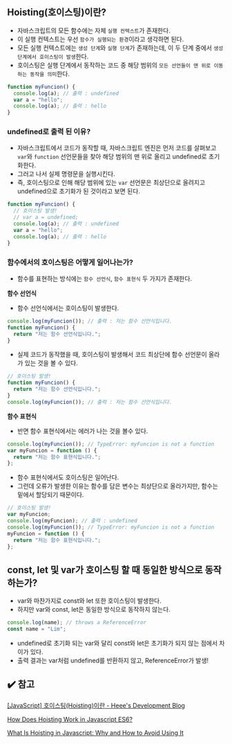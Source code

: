 ## Hoisting(호이스팅)이란?

- 자바스크립트의 모든 함수에는 자체 `실행 컨텍스트`가 존재한다.
- 이 실행 컨텍스트는 우선 `함수가 실행되는 환경`이라고 생각하면 된다.
- 모든 실행 컨텍스트에는 `생성 단계`와 `실행 단계`가 존재하는데, 이 두 단계 중에서 `생성 단계에서 호이스팅이 발생`한다.
- 호이스팅은 실행 단계에서 동작하는 코드 중 해당 범위의 `모든 선언들이 맨 위로 이동하는 동작을 의미`한다.

```jsx
function myFuncion() {
  console.log(a); // 출력 : undefined
  var a = "hello";
  console.log(a); // 출력 : hello
}
```

### undefined로 출력 된 이유?

- 자바스크립트에서 코드가 동작할 때, 자바스크립트 엔진은 먼저 코드를 살펴보고 `var`와 `function` 선언문들을 찾아 해당 범위의 맨 위로 올리고 undefined로 초기화한다.
- 그러고 나서 실제 명령문을 실행시킨다.
- 즉, 호이스팅으로 인해 해당 범위에 있는 `var` 선언문은 최상단으로 올려지고 undefined으로 초기화가 된 것이라고 보면 된다.

```jsx
function myFuncion() {
  // 호이스팅 발생!
  // var a = undefined;
  console.log(a); // 출력 : undefined
  var a = "hello";
  console.log(a); // 출력 : hello
}
```

### 함수에서의 호이스팅은 어떻게 일어나는가?

- 함수를 표현하는 방식에는 `함수 선언식`, `함수 표현식` 두 가지가 존재한다.

**함수 선언식**

- 함수 선언식에서는 호이스팅이 발생한다.

```jsx
console.log(myFuncion()); // 출력 : 저는 함수 선언식입니다.
function myFuncion() {
  return "저는 함수 선언식입니다.";
}
```

- 실제 코드가 동작했을 때, 호이스팅이 발생해서 코드 최상단에 함수 선언문이 올라가 있는 것을 볼 수 있다.

```jsx
// 호이스팅 발생!
function myFuncion() {
  return "저는 함수 선언식입니다.";
}
console.log(myFuncion()); // 출력 : 저는 함수 선언식입니다.
```

**함수 표현식**

- 반면 함수 표현식에서는 에러가 나는 것을 볼수 있다.

```jsx
console.log(myFuncion()); // TypeError: myFuncion is not a function
var myFuncion = function () {
  return "저는 함수 표현식입니다.";
};
```

- 함수 표현식에서도 호이스팅은 일어난다.
- 그런데 오류가 발생한 이유는 함수를 담은 변수는 최상단으로 올라가지만, 함수는 밑에서 할당되기 때문이다.

```jsx
// 호이스팅 발생!
var myFuncion;
console.log(myFuncion); // 출력 : undefined
console.log(myFuncion()); // TypeError: myFuncion is not a function
myFuncion = function () {
  return "저는 함수 표현식입니다.";
};
```

## const, let 및 var가 호이스팅 할 때 동일한 방식으로 동작하는가?

- var와 마찬가지로 const와 let 또한 호이스팅이 발생한다.
- 하지만 var와 const, let은 동일한 방식으로 동작하지 않는다.

```jsx
console.log(name); // throws a ReferenceError
const name = "Lim";
```

- undefined로 초기화 되는 var와 달리 const와 let은 초기화가 되지 않는 점에서 차이가 있다.
- 출력 결과는 var처럼 undefined를 반환하지 않고, ReferenceError가 발생!

## ✔️ 참고

[[JavaScript] 호이스팅(Hoisting)이란 - Heee's Development Blog](https://gmlwjd9405.github.io/2019/04/22/javascript-hoisting.html)

[How Does Hoisting Work in Javascript ES6?](https://levelup.gitconnected.com/how-does-hoisting-work-in-javascript-es6-b0e06727e071)

[What Is Hoisting in Javascript: Why and How to Avoid Using It](https://medium.com/swlh/what-is-hoisting-in-javascript-why-and-how-to-avoid-using-it-e923c7a751e7)
